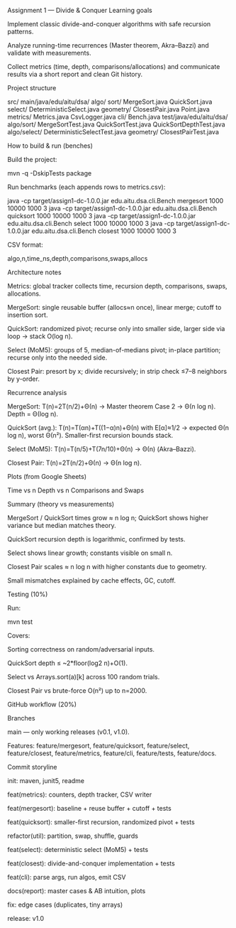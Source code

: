 Assignment 1 — Divide & Conquer
Learning goals

Implement classic divide-and-conquer algorithms with safe recursion patterns.

Analyze running-time recurrences (Master theorem, Akra–Bazzi) and validate with measurements.

Collect metrics (time, depth, comparisons/allocations) and communicate results via a short report and clean Git history.


Project structure

src/
main/java/edu/aitu/dsa/
algo/
sort/
MergeSort.java
QuickSort.java
select/
DeterministicSelect.java
geometry/
ClosestPair.java
Point.java
metrics/
Metrics.java
CsvLogger.java
cli/
Bench.java
test/java/edu/aitu/dsa/
algo/sort/
MergeSortTest.java
QuickSortTest.java
QuickSortDepthTest.java
algo/select/
DeterministicSelectTest.java
geometry/
ClosestPairTest.java


How to build & run (benches)

Build the project:

mvn -q -DskipTests package


Run benchmarks (each appends rows to metrics.csv):

java -cp target/assign1-dc-1.0.0.jar edu.aitu.dsa.cli.Bench mergesort 1000 10000 1000 3
java -cp target/assign1-dc-1.0.0.jar edu.aitu.dsa.cli.Bench quicksort 1000 10000 1000 3
java -cp target/assign1-dc-1.0.0.jar edu.aitu.dsa.cli.Bench select   1000 10000 1000 3
java -cp target/assign1-dc-1.0.0.jar edu.aitu.dsa.cli.Bench closest  1000 10000 1000 3


CSV format:

algo,n,time_ns,depth,comparisons,swaps,allocs


Architecture notes

Metrics: global tracker collects time, recursion depth, comparisons, swaps, allocations.

MergeSort: single reusable buffer (allocs≈n once), linear merge; cutoff to insertion sort.

QuickSort: randomized pivot; recurse only into smaller side, larger side via loop → stack O(log n).

Select (MoM5): groups of 5, median-of-medians pivot; in-place partition; recurse only into the needed side.

Closest Pair: presort by x; divide recursively; in strip check ≤7–8 neighbors by y-order.


Recurrence analysis

MergeSort: T(n)=2T(n/2)+Θ(n) → Master theorem Case 2 → Θ(n log n). Depth = Θ(log n).

QuickSort (avg.): T(n)=T(αn)+T((1−α)n)+Θ(n) with E[α]≈1/2 → expected Θ(n log n), worst Θ(n²). Smaller-first recursion bounds stack.

Select (MoM5): T(n)=T(n/5)+T(7n/10)+Θ(n) → Θ(n) (Akra–Bazzi).

Closest Pair: T(n)=2T(n/2)+Θ(n) → Θ(n log n).

Plots (from Google Sheets)

Time vs n
Depth vs n
Comparisons and Swaps

Summary (theory vs measurements)

MergeSort / QuickSort times grow ≈ n log n; QuickSort shows higher variance but median matches theory.

QuickSort recursion depth is logarithmic, confirmed by tests.

Select shows linear growth; constants visible on small n.

Closest Pair scales ≈ n log n with higher constants due to geometry.

Small mismatches explained by cache effects, GC, cutoff.

Testing (10%)

Run:

mvn test


Covers:

Sorting correctness on random/adversarial inputs.

QuickSort depth ≤ ~2*floor(log2 n)+O(1).

Select vs Arrays.sort(a)[k] across 100 random trials.

Closest Pair vs brute-force O(n²) up to n=2000.

GitHub workflow (20%)

Branches

main — only working releases (v0.1, v1.0).

Features: feature/mergesort, feature/quicksort, feature/select, feature/closest, feature/metrics, feature/cli, feature/tests, feature/docs.

Commit storyline

init: maven, junit5, readme

feat(metrics): counters, depth tracker, CSV writer

feat(mergesort): baseline + reuse buffer + cutoff + tests

feat(quicksort): smaller-first recursion, randomized pivot + tests

refactor(util): partition, swap, shuffle, guards

feat(select): deterministic select (MoM5) + tests

feat(closest): divide-and-conquer implementation + tests

feat(cli): parse args, run algos, emit CSV

docs(report): master cases & AB intuition, plots

fix: edge cases (duplicates, tiny arrays)

release: v1.0

